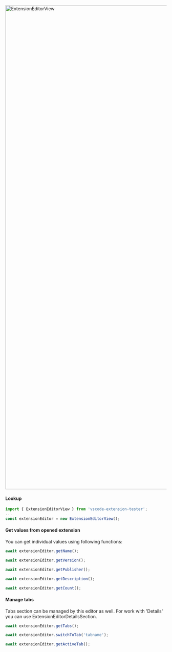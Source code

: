 <img width="1512" alt="ExtensionEditorView" src="https://github.com/user-attachments/assets/df5a4809-7fa6-4417-9024-a9a35b8257e4">

#### Lookup

```typescript
import { ExtensionEditorView } from 'vscode-extension-tester';
...
const extensionEditor = new ExtensionEditorView();
```

#### Get values from opened extension

You can get individual values using following functions:

```typescript
await extensionEditor.getName();

await extensionEditor.getVersion();

await extensionEditor.getPublisher();

await extensionEditor.getDescription();

await extensionEditor.getCount();
```

#### Manage tabs

Tabs section can be managed by this editor as well. For work with 'Details' you can use ExtensionEditorDetailsSection.

```typescript
await extensionEditor.getTabs();

await extensionEditor.switchToTab('tabname');

await extensionEditor.getActiveTab();
```
